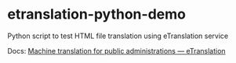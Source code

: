 # etranslation-python-demo
Python script to test HTML file translation using eTranslation service

Docs: [Machine translation for public administrations — eTranslation](https://ec.europa.eu/info/resources-partners/machine-translation-public-administrations-etranslation_en)
